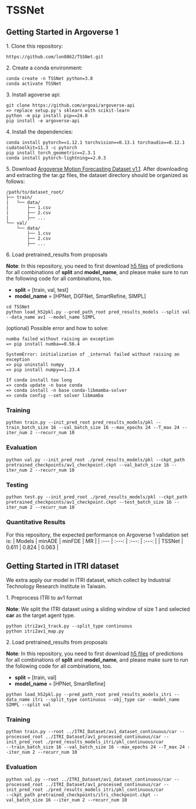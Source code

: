 # TSSNet

## Getting Started in Argoverse 1

1\. Clone this repository:
```
https://github.com/lon0862/TSSNet.git
```

2\. Create a conda environment:
```
conda create -n TSSNet python=3.8
conda activate TSSNet
```

3\. Install agoverse api:
```
git clone https://github.com/argoai/argoverse-api
=> replace setup.py's sklearn with scikit-learn
python -m pip install pip==24.0
pip install -e argoverse-api
```

4\. Install the dependencies:
```
conda install pytorch==1.12.1 torchvision==0.13.1 torchaudio==0.12.1 cudatoolkit=11.3 -c pytorch
pip install torch_geometric==2.3.1
conda install pytorch-lightning==2.0.3
```

5\. Download [Argoverse Motion Forecasting Dataset v1.1](https://www.argoverse.org/av1.html). After downloading and extracting the tar.gz files, the dataset directory should be organized as follows:
```
/path/to/dataset_root/
├── train/
|   └── data/
|       ├── 1.csv
|       ├── 2.csv
|       ├── ...
└── val/
    └── data/
        ├── 1.csv
        ├── 2.csv
        ├── ...
```

6\. Load pretrained_results from proposals

**Note**: In this repository, you need to first download [h5 files]() of predictions for all combinations of **split** and **model_name**, and please make sure to run the following code for all combinations, too.
- **split** = [train, val, test]
- **model_name** = [HPNet, DGFNet, SmartRefine, SIMPL]
```
cd TSSNet
python load_h52pkl.py --pred_path_root pred_results_models --split val --data_name av1 --model_name SIMPL
```

(optional) Possible error and how to solve:
```
numba failed without raising an exception
=> pip install numba==0.56.4

SystemError: initialization of _internal failed without raising an exception
=> pip uninstall numpy
=> pip install numpy==1.23.4

If conda install too long
=> conda update -n base conda
=> conda install -n base conda-libmamba-solver
=> conda config --set solver libmamba
```

### Training 
```
python train.py --init_pred_root pred_results_models/pkl --train_batch_size 16 --val_batch_size 16 --max_epochs 24 --T_max 24 --iter_num 2 --recurr_num 10
```

### Evaluation
```
python val.py --init_pred_root ./pred_results_models/pkl --ckpt_path pretrained_checkpoints/av1_checkpoint.ckpt --val_batch_size 16 --iter_num 2 --recurr_num 10
```

### Testing 
```	
python test.py --init_pred_root ./pred_results_models/pkl --ckpt_path pretrained_checkpoints/av1_checkpoint.ckpt --test_batch_size 16 --iter_num 2 --recurr_num 10
```

### Quantitative Results

For this repository, the expected performance on Argoverse 1 validation set is:
| Models | minADE | minFDE | MR |
| :--- | :---: | :---: | :---: |
| TSSNet | 0.611 | 0.824 | 0.063 |

## Getting Started in ITRI dataset

We extra apply our model in ITRI dataset, which collect by Industrial Technology Research Institute in Taiwain.

1\. Preprocess ITRI to av1 format

**Note**: We split the ITRI dataset using a sliding window of size 1 and selected **car** as the target agent type.
```
python itri2av1_track.py --split_type continuous
python itri2av1_map.py
```

2\. Load pretrained_results from proposals

**Note**: In this repository, you need to first download [h5 files]() of predictions for all combinations of **split** and **model_name**, and please make sure to run the following code for all combinations, too.
- **split** = [train, val]
- **model_name** = [HPNet, SmartRefine]
```
python load_h52pkl.py --pred_path_root pred_results_models_itri --data_name itri --split_type continuous --obj_type car --model_name SIMPL --split val 
```

### Training
```
python train.py --root ../ITRI_Dataset/av1_dataset_continuous/car --processed_root ../ITRI_Dataset/av1_processed_continuous/car --init_pred_root ./pred_results_models_itri/pkl_continuous/car 
--train_batch_size 16 --val_batch_size 16 --max_epochs 24 --T_max 24 --iter_num 2 --recurr_num 10
```

### Evaluation
```
python val.py --root ../ITRI_Dataset/av1_dataset_continuous/car --processed_root ../ITRI_Dataset/av1_processed_continuous/car --init_pred_root ./pred_results_models_itri/pkl_continuous/car 
--ckpt_path pretrained_checkpoints/itri_checkpoint.ckpt --val_batch_size 16 --iter_num 2 --recurr_num 10
```
